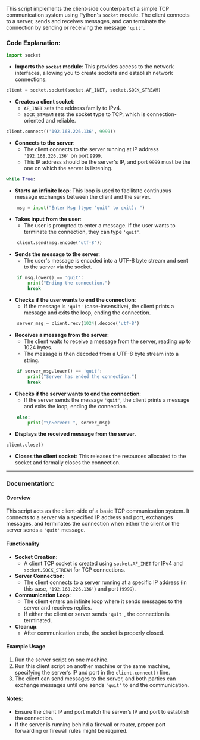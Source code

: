 This script implements the client-side counterpart of a simple TCP communication system using Python's `socket` module. The client connects to a server, sends and receives messages, and can terminate the connection by sending or receiving the message `'quit'`.

### Code Explanation:

```python
import socket
```
- **Imports the `socket` module**: This provides access to the network interfaces, allowing you to create sockets and establish network connections.

```python
client = socket.socket(socket.AF_INET, socket.SOCK_STREAM)
```
- **Creates a client socket**:
  - `AF_INET` sets the address family to IPv4.
  - `SOCK_STREAM` sets the socket type to TCP, which is connection-oriented and reliable.

```python
client.connect(('192.168.226.136', 9999))
```
- **Connects to the server**:
  - The client connects to the server running at IP address `'192.168.226.136'` on port `9999`.
  - This IP address should be the server's IP, and port `9999` must be the one on which the server is listening.

```python
while True:
```
- **Starts an infinite loop**: This loop is used to facilitate continuous message exchanges between the client and the server.

```python
    msg = input("Enter Msg (type 'quit' to exit): ")
```
- **Takes input from the user**:
  - The user is prompted to enter a message. If the user wants to terminate the connection, they can type `'quit'`.

```python
    client.send(msg.encode('utf-8'))
```
- **Sends the message to the server**:
  - The user's message is encoded into a UTF-8 byte stream and sent to the server via the socket.

```python
    if msg.lower() == 'quit':
        print("Ending the connection.")
        break
```
- **Checks if the user wants to end the connection**:
  - If the message is `'quit'` (case-insensitive), the client prints a message and exits the loop, ending the connection.

```python
    server_msg = client.recv(1024).decode('utf-8')
```
- **Receives a message from the server**:
  - The client waits to receive a message from the server, reading up to 1024 bytes.
  - The message is then decoded from a UTF-8 byte stream into a string.

```python
    if server_msg.lower() == 'quit':
        print("Server has ended the connection.")
        break
```
- **Checks if the server wants to end the connection**:
  - If the server sends the message `'quit'`, the client prints a message and exits the loop, ending the connection.

```python
    else:
        print("\nServer: ", server_msg)
```
- **Displays the received message from the server**.

```python
client.close()
```
- **Closes the client socket**: This releases the resources allocated to the socket and formally closes the connection.

---

### Documentation:

#### Overview
This script acts as the client-side of a basic TCP communication system. It connects to a server via a specified IP address and port, exchanges messages, and terminates the connection when either the client or the server sends a `'quit'` message.

#### Functionality
- **Socket Creation**: 
  - A client TCP socket is created using `socket.AF_INET` for IPv4 and `socket.SOCK_STREAM` for TCP connections.
- **Server Connection**: 
  - The client connects to a server running at a specific IP address (in this case, `'192.168.226.136'`) and port (`9999`).
- **Communication Loop**:
  - The client enters an infinite loop where it sends messages to the server and receives replies.
  - If either the client or server sends `'quit'`, the connection is terminated.
- **Cleanup**: 
  - After communication ends, the socket is properly closed.

#### Example Usage
1. Run the server script on one machine.
2. Run this client script on another machine or the same machine, specifying the server’s IP and port in the `client.connect()` line.
3. The client can send messages to the server, and both parties can exchange messages until one sends `'quit'` to end the communication.

#### Notes:
- Ensure the client IP and port match the server’s IP and port to establish the connection.
- If the server is running behind a firewall or router, proper port forwarding or firewall rules might be required.
